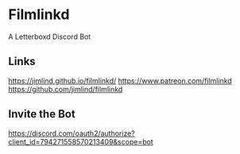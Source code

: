 # Filmlinkd
A Letterboxd Discord Bot

## Links
https://jimlind.github.io/filmlinkd/
https://www.patreon.com/filmlinkd
https://github.com/jimlind/filmlinkd

## Invite the Bot
https://discord.com/oauth2/authorize?client_id=794271558570213409&scope=bot